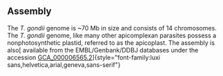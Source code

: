 Assembly
--------

The *T. gondii* genome is \~70 Mb in size and consists of 14
chromosomes. The *T. gondii* genome, like many other apicomplexan
parasites possess a nonphotosynthetic plastid, referred to as the
apicoplast. The assembly is also[ available from the EMBL/Genbank/DDBJ
databases under the accession
[GCA\_000006565.2](http://www.ebi.ac.uk/ena/data/view/GCA_000006565.2)]{style="font-family:luxi sans,helvetica,arial,geneva,sans-serif"}
